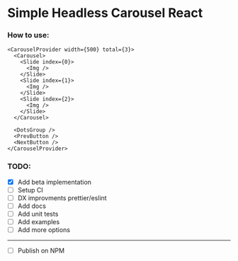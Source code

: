# Simple Headless Carousel React

### How to use:

```
<CarouselProvider width={500} total={3}>
  <Carousel>
    <Slide index={0}>
      <Img />
    </Slide>
    <Slide index={1}>
      <Img />
    </Slide>
    <Slide index={2}>
      <Img />
    </Slide>
  </Carousel>

  <DotsGroup />
  <PrevButton />
  <NextButton />
</CarouselProvider>
```

### TODO:

- [x] Add beta implementation
- [ ] Setup CI
- [ ] DX improvments prettier/eslint
- [ ] Add docs
- [ ] Add unit tests
- [ ] Add examples
- [ ] Add more options

---

- [ ] Publish on NPM

